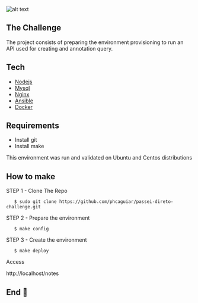 ![alt text](https://github.com/phcaguiar/passei-direto-challenge/img/logo_passeidireto.svg)


## The Challenge

The project consists of preparing the environment provisioning to run an API used for creating and
annotation query.

## Tech

  * [Nodejs](https://nodejs.org/en/)
  * [Mysql](https://www.mysql.com/)
  * [Nginx](https://nginx.org/en/)
  * [Ansible](https://www.ansible.com/)
  * [Docker](https://www.docker.com/)
## Requirements

  * Install git 
  * Install make

This environment was run and validated on Ubuntu and Centos distributions

## How to make

STEP 1 - Clone The Repo

  ```
     $ sudo git clone https://github.com/phcaguiar/passei-direto-challenge.git
  ```

STEP 2 - Prepare the environment

  ```
     $ make config
  ```

STEP 3 - Create the environment

  ```
     $ make deploy
  ```

Access
 
http://localhost/notes

## End :raised_hands:
